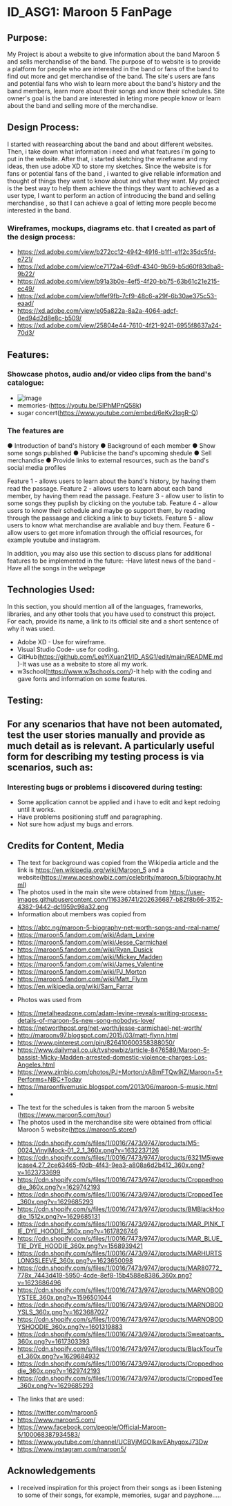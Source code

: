 # ID_ASG1: Maroon 5 FanPage

## Purpose:
My Project is about a website to give information about the band Maroon 5 and sells merchandise of the band. The purpose of to website is to provide a platform for people who are interested in the band or fans of the band to find out more and get merchandise of the band. The site's users are fans and potential fans who wish to learn more about the band's history and the band members, learn more about their songs and know their schedules. Site owner's goal is the band are interested in leting more people know or learn about the band and selling more of the merchandise.

## Design Process:
I started with reasearching about the band and about different websites. Then,  i take down what information i need and what features i'm going to put in the website. After that, i started sketching the wireframe and my ideas, then use adobe XD to store my sketches. Since the website is for fans or potential fans of the band , i wanted to give reliable information and thought of things they want to know about and what they want. My project is the best way to help them achieve the things they want to achieved as a user type, I want to perform an action of introducing the band and selling merchandise , so that I can achieve a goal of letting more people become interested in the band.

### Wireframes, mockups, diagrams etc. that I created as part of the design process:
+ https://xd.adobe.com/view/b272cc12-4942-4916-b1f1-e1f2c35dc5fd-e721/
+ https://xd.adobe.com/view/ce7172a4-69df-4340-9b59-b5d60f83dba8-9b22/
+ https://xd.adobe.com/view/b91a3b0e-4ef5-4f20-bb75-63b61c21e215-ec49/
+ https://xd.adobe.com/view/bffef9fb-7cf9-48c6-a29f-6b30ae375c53-eaad/
+ https://xd.adobe.com/view/e05a822a-8a2a-4064-adcf-0ed94d2d8e8c-b509/
+ https://xd.adobe.com/view/25804e44-7610-4f21-9241-6955f8637a24-70d3/

## Features:
### Showcase photos, audio and/or video clips from the band's catalogue:
+ ![image](https://user-images.githubusercontent.com/116336741/202636687-b82f8b66-3152-4382-9442-dc1959c98a32.png)
+ memories-(https://youtu.be/SlPhMPnQ58k)
+ sugar concert(https://www.youtube.com/embed/6eKv2lqgR-Q)

### The features are 
● Introduction of band's history
● Background of each member
● Show some songs published
● Publicise the band's upcoming shedule
● Sell merchandise 
● Provide links to external resources, such as the band's social media profiles

Feature 1 - allows users to learn about the band's history, by having them read the passage.
Feature 2 - allows users to learn about each band member, by having them read the passage.
Feature 3 - allow user to listin to some songs they puplish by clicking on the youtube tab.
Feature 4 - allow users to know their schedule and maybe go support them, by reading through the passaage and clicking a link to buy tickets.
Feature 5 - allow users to know what merchandise are avaliable and buy them.
Feature 6 - allow users to get more infomation through the official resources, for example youtube and instagram.

In addition, you may also use this section to discuss plans for additional features to be implemented in the future:
-Have latest news of the band
-Have all the songs in the webpage

## Technologies Used:
In this section, you should mention all of the languages, frameworks, libraries, and any other tools that you have used to construct this project. For each, provide its name, a link to its official site and a short sentence of why it was used.
- Adobe XD - Use for wireframe.
- Visual Studio Code- use for coding.
- GitHub(https://github.com/LeeYiXuan21/ID_ASG1/edit/main/README.md)-It was use as a website to store all my work.
- w3school(https://www.w3schools.com/)-It help with the coding and gave fonts and information on some features.

## Testing:
For any scenarios that have not been automated, test the user stories manually and provide as much detail as is relevant. A particularly useful form for describing my testing process is via scenarios, such as:
-


### Interesting bugs or problems i discovered during testing:
+ Some application cannot be applied and i have to edit and kept redoing until it works.
+ Have problems positioning stuff and paragraphing.
+ Not sure how adjust my bugs and errors.


## Credits for Content, Media
+ The text for background was copied from the Wikipedia article and the link is https://en.wikipedia.org/wiki/Maroon_5 and a website(https://www.aceshowbiz.com/celebrity/maroon_5/biography.html)
+ The photos used in the main site were obtained from https://user-images.githubusercontent.com/116336741/202636687-b82f8b66-3152-4382-9442-dc1959c98a32.png
+ Information about members was copied from 
- https://abtc.ng/maroon-5-biography-net-worth-songs-and-real-name/ 
- https://maroon5.fandom.com/wiki/Adam_Levine
- https://maroon5.fandom.com/wiki/Jesse_Carmichael
- https://maroon5.fandom.com/wiki/Ryan_Dusick
- https://maroon5.fandom.com/wiki/Mickey_Madden
- https://maroon5.fandom.com/wiki/James_Valentine
- https://maroon5.fandom.com/wiki/PJ_Morton
- https://maroon5.fandom.com/wiki/Matt_Flynn
- https://en.wikipedia.org/wiki/Sam_Farrar
+ Photos was used from 
- https://metalheadzone.com/adam-levine-reveals-writing-process-details-of-maroon-5s-new-song-nobodys-love/
- https://networthpost.org/net-worth/jesse-carmichael-net-worth/
- http://maroonv97.blogspot.com/2015/03/matt-flynn.html
- https://www.pinterest.com/pin/826410600358388050/
- https://www.dailymail.co.uk/tvshowbiz/article-8476589/Maroon-5-bassist-Micky-Madden-arrested-domestic-violence-charges-Los-Angeles.html
- https://www.zimbio.com/photos/PJ+Morton/xABmFTQw9iZ/Maroon+5+Performs+NBC+Today
- https://maroonfivemusic.blogspot.com/2013/06/maroon-5-music.html
-
+ The text for the schedules is taken from the maroon 5 website (https://www.maroon5.com/tour)
+ The photos used in the merchandise site were obtained from official Maroon 5 website(https://maroon5.store/)
- https://cdn.shopify.com/s/files/1/0016/7473/9747/products/M5-0024_VinylMock-01_2_1_360x.png?v=1632237126
- https://cdn.shopify.com/s/files/1/0016/7473/9747/products/6321M5jewelcase4.27_2ce63465-f0db-4f43-9ea3-a808a6d2b412_360x.png?v=1623733699
- https://cdn.shopify.com/s/files/1/0016/7473/9747/products/Croppedhoodie_360x.png?v=1629742193
- https://cdn.shopify.com/s/files/1/0016/7473/9747/products/CroppedTee_360x.png?v=1629685293
- https://cdn.shopify.com/s/files/1/0016/7473/9747/products/BMBlackHoodie_1512x.png?v=1629685131
- https://cdn.shopify.com/s/files/1/0016/7473/9747/products/MAR_PINK_TIE_DYE_HOODIE_360x.png?v=1617826746
- https://cdn.shopify.com/s/files/1/0016/7473/9747/products/MAR_BLUE_TIE_DYE_HOODIE_360x.png?v=1568939421
- https://cdn.shopify.com/s/files/1/0016/7473/9747/products/MARHURTSLONGSLEEVE_360x.png?v=1623650098
- https://cdn.shopify.com/s/files/1/0016/7473/9747/products/MAR80772_778x_7443d419-5950-4cde-8ef8-15b4588e8386_360x.png?v=1623686496
- https://cdn.shopify.com/s/files/1/0016/7473/9747/products/MARNOBODYSTEE_360x.png?v=1596501044
- https://cdn.shopify.com/s/files/1/0016/7473/9747/products/MARNOBODYSLS_360x.png?v=1623687027
- https://cdn.shopify.com/s/files/1/0016/7473/9747/products/MARNOBODYSHOODIE_360x.png?v=1601319883
- https://cdn.shopify.com/s/files/1/0016/7473/9747/products/Sweatpants_360x.png?v=1617303393
- https://cdn.shopify.com/s/files/1/0016/7473/9747/products/BlackTourTee1_360x.png?v=1629684932
- https://cdn.shopify.com/s/files/1/0016/7473/9747/products/Croppedhoodie_360x.png?v=1629742193
- https://cdn.shopify.com/s/files/1/0016/7473/9747/products/CroppedTee_360x.png?v=1629685293

+ The links that are used:
- https://twitter.com/maroon5
- https://www.maroon5.com/
- https://www.facebook.com/people/Official-Maroon-5/100068387934583/
- https://www.youtube.com/channel/UCBVjMGOIkavEAhyqpxJ73Dw
- https://www.instagram.com/maroon5/

## Acknowledgements
- I received inspiration for this project from their songs as i been listening to some of their songs, for example, memories, sugar and payphone.....
